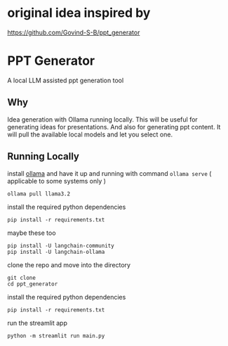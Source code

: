 
#  original idea inspired by 
https://github.com/Govind-S-B/ppt_generator



# PPT Generator
A local LLM assisted ppt generation tool 

## Why  
Idea generation with Ollama running locally. This will be useful for generating ideas for presentations. And also for generating ppt content. It will pull the available local models and let you select one.


## Running Locally
install [ollama](https://ollama.ai/download)
and have it up and running with command `ollama serve` ( applicable to some systems only )  



```
ollama pull llama3.2
```



install the required python dependencies
```
pip install -r requirements.txt
```

maybe these too

```
pip install -U langchain-community
pip install -U langchain-ollama
```




clone the repo and move into the directory
```
git clone 
cd ppt_generator
```
install the required python dependencies
```
pip install -r requirements.txt
```
run the streamlit app

```
python -m streamlit run main.py
```
